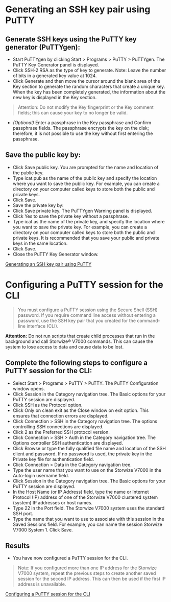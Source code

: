 # Generating an SSH key pair using PuTTY

## Generate SSH keys using the PuTTY key generator (PuTTYgen):
* Start PuTTYgen by clicking Start > Programs > PuTTY > PuTTYgen. The PuTTY Key Generator panel is displayed.
* Click SSH-2 RSA as the type of key to generate.
Note: Leave the number of bits in a generated key value at 1024.
* Click Generate and then move the cursor around the blank area of the Key section to generate the random characters that create a unique key. When the key has been completely generated, the information about the new key is displayed in the Key section.
> Attention: Do not modify the Key fingerprint or the Key comment fields; this can cause your key to no longer be valid.
* *(Optional)* Enter a passphrase in the Key passphrase and Confirm passphrase fields. The passphrase encrypts the key on the disk; therefore, it is not possible to use the key without first entering the passphrase.
## Save the public key by:
* Click Save public key. You are prompted for the name and location of the public key.
* Type icat.pub as the name of the public key and specify the location where you want to save the public key. For example, you can create a directory on your computer called keys to store both the public and private keys.
* Click Save.
* Save the private key by:
* Click Save private key. The PuTTYgen Warning panel is displayed.
* Click Yes to save the private key without a passphrase.
* Type icat as the name of the private key, and specify the location where you want to save the private key. For example, you can create a directory on your computer called keys to store both the public and private keys. It is recommended that you save your public and private keys in the same location.
* Click Save.
* Close the PuTTY Key Generator window.

[Generating an SSH key pair using PuTTY](https://www.ibm.com/docs/en/flashsystem-7x00/7.8.x?topic=host-generating-ssh-key-pair-using-putty)

# Configuring a PuTTY session for the CLI

> You must configure a PuTTY session using the Secure Shell (SSH) password. If you require command line access without entering a password, use the SSH key pair that you created for the command-line interface (CLI).

**Attention:** Do not run scripts that create child processes that run in the background and call Storwize® V7000 commands. This can cause the system to lose access to data and cause data to be lost.

## Complete the following steps to configure a PuTTY session for the CLI:
* Select Start > Programs > PuTTY > PuTTY. The PuTTY Configuration window opens.
* Click Session in the Category navigation tree. The Basic options for your PuTTY session are displayed.
* Click SSH as the Protocol option.
* Click Only on clean exit as the Close window on exit option. This ensures that connection errors are displayed.
* Click Connection > SSH in the Category navigation tree. The options controlling SSH connections are displayed.
* Click 2 as the Preferred SSH protocol version.
* Click Connection > SSH > Auth in the Category navigation tree. The Options controller SSH authentication are displayed.
* Click Browse or type the fully qualified file name and location of the SSH client and password. If no password is used, the private key in the Private key file for authentication field.
* Click Connection > Data in the Category navigation tree.
* Type the user name that you want to use on the Storwize V7000 in the Auto-login username field.
* Click Session in the Category navigation tree. The Basic options for your PuTTY session are displayed.
* In the Host Name (or IP Address) field, type the name or Internet Protocol (IP) address of one of the Storwize V7000 clustered system (system) IP addresses or host names.
* Type 22 in the Port field. The Storwize V7000 system uses the standard SSH port.
* Type the name that you want to use to associate with this session in the Saved Sessions field. For example, you can name the session Storwize V7000 System 1.
Click Save.
## Results
* You have now configured a PuTTY session for the CLI.

> Note: If you configured more than one IP address for the Storwize V7000 system, repeat the previous steps to create another saved session for the second IP address. This can then be used if the first IP address is unavailable.

[Configuring a PuTTY session for the CLI](https://www.ibm.com/docs/en/flashsystem-7x00/7.8.x?topic=host-configuring-putty-session-cli)